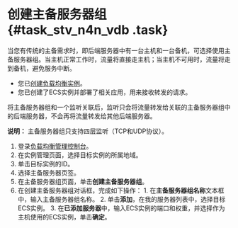 # 创建主备服务器组 {#task_stv_n4n_vdb .task}

当您有传统的主备需求时，即后端服务器中有一台主机和一台备机，可选择使用主备服务器组。当主机正常工作时，流量将直接走主机；当主机不可用时，流量将走到备机，避免服务中断。

-   您已[创建负载均衡实例](intl.zh-CN/历史文档/用户指南（旧版控制台）/负载均衡实例/创建实例.md#)。
-   您已创建了ECS实例并部署了相关应用，用来接收转发的请求。

将主备服务器组和一个监听关联后，监听只会将流量转发给关联的主备服务器组中的后端服务器，不会再将流量转发给其他后端服务器。

**说明：** 主备服务器组只支持四层监听（TCP和UDP协议）。

1.   登录[负载均衡管理控制台](https://slbnew.console.aliyun.com/?spm=5176.2020520102.1002.d10slb.Nu53OX#/list/cn-hangzhou)。 
2.   在实例管理页面，选择目标实例的所属地域。 
3.  单击目标实例的ID。 
4.  选择主备服务器页签。 
5.   在主备服务器组页面，单击**创建主备服务器组**。 
6.   在创建主备服务器组对话框，完成如下操作： 
    1.  在**主备服务器组名称**文本框中，输入主备服务器组名称。 
    2.  单击**添加**，在我的服务器列表中，选择目标ECS实例。 
    3.  在**已添加服务器**中，输入ECS实例的端口和权重，并选择作为主机使用的ECS实例，单击**确定**。 

